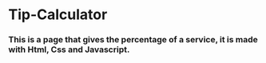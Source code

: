 # Tip-Calculator
### This is a page that gives the percentage of a service, it is made with Html, Css and Javascript.
